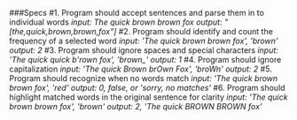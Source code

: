 ###Specs
#1. Program should accept sentences and parse them in to individual words
    *input: The quick brown brown fox*
    *output: "[the,quick,brown,brown,fox"]*
#2. Program should identify and count the frequency of a selected word
    *input: 'The quick brown brown fox', 'brown'*
    *output: 2*
#3. Program should ignore spaces and special characters
    *input: 'The quick quick b'rown fox', 'brown_'*
    *output: 1*
#4. Program should ignore capitalization
    *input: 'The quick Brown brOwn Fox', 'broWn'*
    *output: 2*
#5. Program should recognize when no words match
    *input: 'The quick brown brown fox', 'red'*
    *output: 0, false, or 'sorry, no matches'*
#6. Program should highlight matched words in the original sentence for clarity
    *input: 'The quick brown brown fox', 'brown'*
    *output: 2, 'The quick BROWN BROWN fox'*
